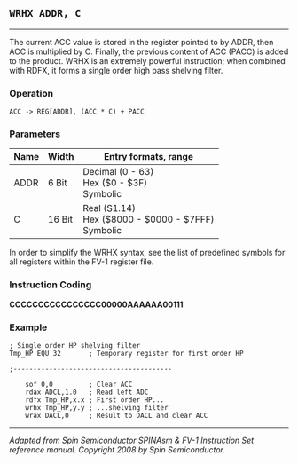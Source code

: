 ## `WRHX ADDR, C`

------------------

The current ACC value is stored in the register pointed to by ADDR, then ACC is multiplied by C. Finally, the previous content of ACC (PACC) is added to the product. WRHX is an extremely powerful instruction; when combined with RDFX, it forms a single order high pass shelving filter.

### Operation
`ACC -> REG[ADDR], (ACC * C) + PACC`

### Parameters
| Name  | Width  | Entry formats, range                                                     |
|-------|--------|--------------------------------------------------------------------------|
| ADDR  | 6 Bit  | Decimal (0 - 63)<br>Hex ($0 - $3F)<br>Symbolic                            |
| C     | 16 Bit | Real (S1.14)<br>Hex ($8000 - $0000 - $7FFF)<br>Symbolic                    |

In order to simplify the WRHX syntax, see the list of predefined symbols for all registers within the FV-1 register file.

### Instruction Coding
**CCCCCCCCCCCCCCCC00000AAAAAA00111**

### Example
```assembly
; Single order HP shelving filter
Tmp_HP EQU 32       ; Temporary register for first order HP

;----------------------------------------

    sof 0,0         ; Clear ACC
    rdax ADCL,1.0   ; Read left ADC
    rdfx Tmp_HP,x.x ; First order HP...
    wrhx Tmp_HP,y.y ; ...shelving filter
    wrax DACL,0     ; Result to DACL and clear ACC
```

------------------
*Adapted from Spin Semiconductor SPINAsm & FV-1 Instruction Set reference manual. Copyright 2008 by Spin Semiconductor.*